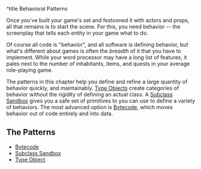 ^title Behavioral Patterns

Once you've built your game's set and festooned it with actors and props, all
that remains is to start the scene. For this, you need behavior -- the
screenplay that tells each entity in your game what to do.

Of course all code is "behavior", and all software is defining behavior, but
what's different about games is often the *breadth* of it that you have to
implement. While your word processor may have a long list of features, it pales
next to the number of inhabitants, items, and quests in your average
role-playing game.

The patterns in this chapter help you define and refine a large quantity of
behavior quickly, and maintainably. [Type Objects](type-object.html) create
categories of behavior without the rigidity of defining an actual class. A
[Subclass Sandbox](subclass-sandbox.html) gives you a safe set of primitives to
you can use to define a variety of behaviors. The most advanced option is
[Bytecode](bytecode.html), which moves behavior out of code entirely and into
data.

## The Patterns

* [Bytecode](bytecode.html)
* [Subclass Sandbox](subclass-sandbox.html)
* [Type Object](type-object.html)
